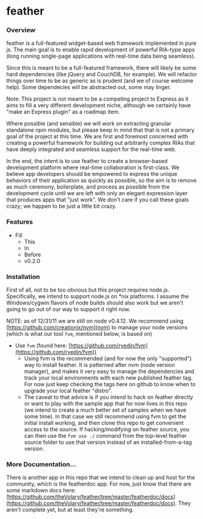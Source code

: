feather
======  

### Overview
feather is a full-featured widget-based web framework implemented in pure js. 
The main goal is to enable rapid development of powerful RIA-type apps (long running single-page applications with real-time data being seamless).

Since this is meant to be a full-featured framework, there will likely be some hard dependencies (like jQuery and CouchDB, for example). We will refactor things over time to be as generic as is prudent (and we of course welcome help). Some dependecies will be abstracted out, some may linger.

Note: This project is not meant to be a competing project to Express as it aims to fill a very different development niche, although we certainly have "make an Express plugin" as a roadmap item.

Where possible (and sensible) we will work on extracting granular standalone npm modules, but please keep in mind that that is not a primary goal of the project at this time. We are first and foremost concerned with creating a powerful framework for building out arbitrarily complex RIAs that have deeply integrated and seamless support for the real-time web.

In the end, the intent is to use feather to create a browser-based development platform where real-time collaboration is first-class. We believe app developers should be empowered to express the unique behaviors of their application as quickly as possible, so the aim is to remove as much ceremony, boilerplate, and process as possible from the development cycle until we are left with only an elegant expression layer that produces apps that "just work". We don't care if you call these goals crazy; we happen to be just a little bit crazy.

### Features

- Fill
  - This
  - In
  - Before
  - v0.2.0

### Installation
First of all, not to be too obvious but this project requires node.js. Specifically, we intend to support node.js on *nix platforms. I assume the Windows/cygwin flavors of node builds should also work but we aren't going to go out of our way to support it right now.

NOTE: as of 12/31/11 we are still on node v0.4.12. We recommend using [https://github.com/creationix/nvm](nvm) to manage your node versions (which is what our tool `fvm`, mentioned below, is based on)

- Use `fvm` (found here: [https://github.com/ryedin/fvm](https://github.com/ryedin/fvm))
  - Using fvm is the recommended (and for now the only "supported") way to install feather. It is patterned after nvm (node version manager), and makes it very easy to manage the dependencies and track your local environments with each new published feather tag. For now just keep checking the tags here on github to know when to upgrade your local feather "distro".
  - The caveat to that advice is if you intend to hack on feather directly or want to play with the sample app that for now lives in this repo (we intend to create a much better set of samples when we have some time). In that case we still recommend using fvm to get the initial install working, and then clone this repo to get convenient access to the source. If hacking/modifying on feather source, you can then use the `fvm use ./` command from the top-level feather source folder to use that version instead of an installed-from-a-tag version.

### More Documentation...
There is another app in this repo that we intend to clean up and host for the community, which is the featherdoc app. For now, just know that there are some markdown docs here: [https://github.com/theVolary/feather/tree/master/featherdoc/docs](https://github.com/theVolary/feather/tree/master/featherdoc/docs). They aren't complete yet, but at least they're something. 
